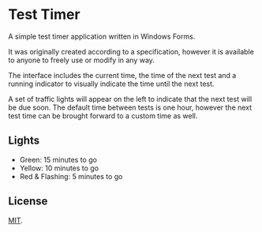 # Test Timer

A simple test timer application written in Windows Forms.

It was originally created according to a specification, however it is available
to anyone to freely use or modify in any way.

The interface includes the current time, the time of the next test and a
running indicator to visually indicate the time until the next test.

A set of traffic lights will appear on the left to indicate that the next test
will be due soon. The default time between tests is one hour, however the next
test time can be brought forward to a custom time as well.

## Lights
- Green: 15 minutes to go
- Yellow: 10 minutes to go
- Red & Flashing: 5 minutes to go

## License

[MIT](./LICENSE).
